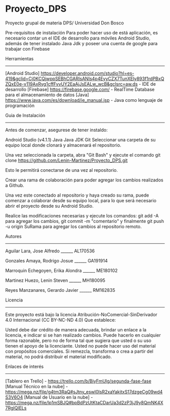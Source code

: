 # Proyecto_DPS
Proyecto grupal de materia DPS/ Universidad Don Bosco


Pre-requisitos de instalación 
Para poder hacer uso de está aplicación, es necesario contar un el IDE de desarrollo para móviles Android Studio, además de tener instalado Java Jdk y poseer una cuenta de google para trabajar con Firebase

Herramientas 
______________________________________________________________

[Android Studio] https://developer.android.com/studio?hl=es-419&gclid=Cj0KCQjwppSEBhCGARIsANIs4p4EyyCZX7TunXEly893f1rdPBxQZQxE0e-v119AxRyg1cffFvvUY2EaAjJsEALw_wcB&gclsrc=aw.ds - IDE de desarrollo
[Firebase] https://firebase.google.com/ - RealTime Database para el almacenamiento de datos
[Java] https://www.java.com/es/download/ie_manual.jsp - Java como lenguaje de programación


Guia de Instalación 
______________________________________________________________

Antes de comenzar, asegurese de tener instaldo:

Android Studio (v4.1.1)
Java
Java JDK
Git
Seleccionar una carpeta de su equipo local donde clonará y almacenará el repositorio.

Una vez seleccionada la carpeta, abra "Git Bash" y ejecute el comando git clone https://github.com/Lenin-Martinez/Proyecto_DPS.git

Esto le permitirá conectarse de una vez al repositorio.

Crear una rama de colaboración para poder agregar los cambios realizados a Github.

Una vez este conectado al repositorio y haya creado su rama, puede comenzar a colaborar desde su equipo local, para lo que será necesario abrir el proyecto desde su Android Studio.

Realice las modificaciones necesarias y ejecute los comandos: git add -A para agregar los cambios, git commit -m "comentario" y finalmente git push -u origin SuRama para agregar los cambios al repositorio remoto.

Autores
______________________________________________________________

Aguilar Lara, Jose Alfredo ______ AL170536  

Gonzales Amaya, Rodrigo Josue ______ GA191914 

Marroquin Echegoyen, Erika Alondra ______ ME180102  

Martinez Huezo, Lenin Steven ______ MH180095  

Reyes Manzanares, Gerardo Javier ______ RM162835  


Licencia
______________________________________________________________

Este proyecto está bajo la licencia Atribución-NoComercial-SinDerivador 4.0 Internacional (CC BY-NC-ND 4.0) Que establece:

 Usted debe dar crédito de manera adecuada, brindar un enlace a la licencia, e indicar si se han realizado cambios. Puede hacerlo en cualquier forma razonable, pero no de forma tal que sugiera que usted o su uso tienen el apoyo de la licenciante. Usted no puede hacer uso del material con propósitos comerciales. Si remezcla, transforma o crea a partir del material, no podrá distribuir el material modificado.


Enlaces de interés 
______________________________________________________________

[Tablero en Trello] - https://trello.com/b/BiyFmUlg/segunda-fase-fase
[Manual Técnico en la nube] - https://mega.nz/file/g4tm3RaQ#sJtny_eswl0IsR2xaYakjtxS17dzgeCg09wd4S3V6O4
[Manual de Usuario en la nube] - https://mega.nz/file/lp1mSBJQ#bpBdPzUtKtaCDarUa3d2zP3jJ9y8QmNK4X7RgIQlELs

